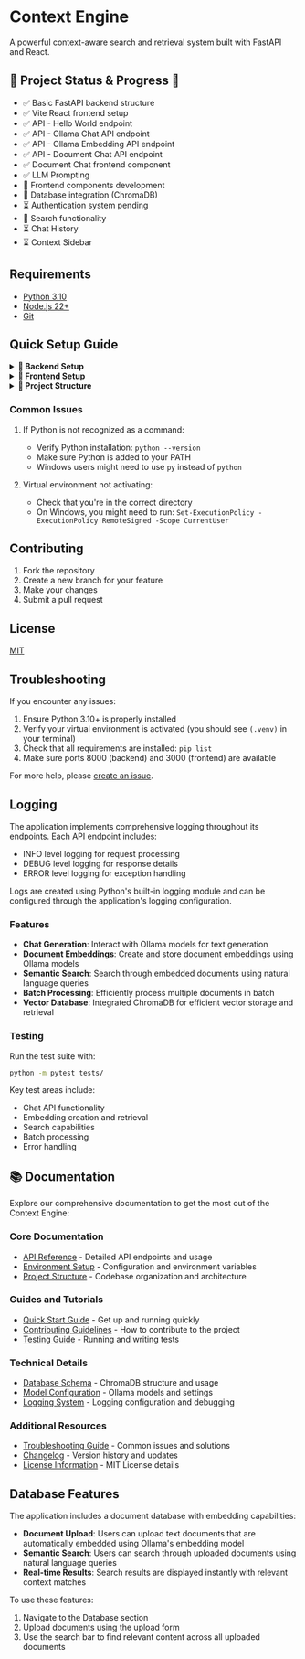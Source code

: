 # Context Engine

A powerful context-aware search and retrieval system built with FastAPI and React.


## 🚧 Project Status & Progress 🚧
- ✅ Basic FastAPI backend structure
- ✅ Vite React frontend setup
- ✅ API - Hello World endpoint
- ✅ API - Ollama Chat API endpoint
- ✅ API - Ollama Embedding API endpoint
- ✅ API - Document Chat API endpoint
- ✅ Document Chat frontend component
- ✅ LLM Prompting
- 🔄 Frontend components development
- 🔄 Database integration (ChromaDB)
- ⏳ Authentication system pending
- 🔄 Search functionality
- ⏳ Chat History
- ⏳ Context Sidebar
 

## Requirements

- [Python 3.10](https://www.python.org/downloads/release/python-3100/) 
-  [Node.js 22+](https://nodejs.org/en/download/current)
- [Git](https://git-scm.com/downloads)

## Quick Setup Guide

<details>
<summary><b>🔹 Backend Setup</b></summary>

1. Clone the repository:
```bash
git clone https://github.com/naorbonomo/context-engine
cd context-engine
```

2. Create a virtual environment:
```bash
py -3.10 -m venv .venv
```

3. Activate the virtual environment:
- Windows:
```bash
.\.venv\Scripts\activate
```
- Linux/MacOS:
```bash
source .venv/bin/activate
```

4. Install the required packages:
```bash
pip install -r requirements.txt
```

5. Create a `.env` file in the backend root directory by copying the example:
```bash
cp .env.example .env
```

For detailed environment variable configuration, see [Environment Variables Documentation](docs/ENV.md).


### Starting the Backend

Start the FastAPI backend with:
```bash
uvicorn app.main:app --host 0.0.0.0 --port 8000 --reload
```

### Available Endpoints
The API will be available at:
- API: http://localhost:8000/api/v1
  - GET /hello - Test endpoint
  - POST /chat - Chat generation endpoint
  - POST /ollama-embeddings/embed - Create document embeddings
  - POST /ollama-embeddings/search - Search through embeddings
- [Detailed API Documentation](docs/API.md)




</details>
<details>
<summary><b>🔹 Frontend Setup</b></summary>

The frontend is built with:
- React 18+ with TypeScript
- Vite for build tooling
- Mantine UI for components
- React Query for API state management
- Axios for API requests

To run the frontend:

```bash
cd frontend
npm install
npm run dev
```

The development server will start at `http://localhost:3000`

### Environment Variables

Create a `.env` file in the frontend directory:

```env
VITE_API_URL=http://localhost:8000
```
</details>
<details>
<summary><b>🔹 Project Structure</b></summary>

```
project-root/
├── README.md
├── docker-compose.yml
├── backend/
│   ├── Dockerfile
│   ├── requirements.txt
│   ├── app/
│   │   ├── main.py
│   │   ├── core/
│   │   │   ├── config.py
│   │   │   └── deps.py
│   │   ├── api/
│   │   │   ├── v1/
│   │   │   │   └── endpoints/
│   │   │   └── deps.py
│   │   ├── models/
│   │   ├── schemas/
│   │   └── services/
│   └── scripts/
│       └── start.sh
└── frontend/
    ├── Dockerfile
    ├── package.json
    ├── src/
    │   ├── components/
    │   ├── pages/
    │   ├── services/
    │   └── utils/
    └── scripts/
        └── start.sh
```
</details>

### Common Issues

1. If Python is not recognized as a command:
   - Verify Python installation: `python --version`
   - Make sure Python is added to your PATH
   - Windows users might need to use `py` instead of `python`

2. Virtual environment not activating:
   - Check that you're in the correct directory
   - On Windows, you might need to run: `Set-ExecutionPolicy -ExecutionPolicy RemoteSigned -Scope CurrentUser`

## Contributing

1. Fork the repository
2. Create a new branch for your feature
3. Make your changes
4. Submit a pull request

## License

[MIT](LICENSE)

## Troubleshooting

If you encounter any issues:

1. Ensure Python 3.10+ is properly installed
2. Verify your virtual environment is activated (you should see `(.venv)` in your terminal)
3. Check that all requirements are installed: `pip list`
4. Make sure ports 8000 (backend) and 3000 (frontend) are available

For more help, please [create an issue](https://github.com/naorbonomo/context-engine/issues).

## Logging

The application implements comprehensive logging throughout its endpoints. Each API endpoint includes:
- INFO level logging for request processing
- DEBUG level logging for response details
- ERROR level logging for exception handling

Logs are created using Python's built-in logging module and can be configured through the application's logging configuration.

### Features

- **Chat Generation**: Interact with Ollama models for text generation
- **Document Embeddings**: Create and store document embeddings using Ollama models
- **Semantic Search**: Search through embedded documents using natural language queries
- **Batch Processing**: Efficiently process multiple documents in batch
- **Vector Database**: Integrated ChromaDB for efficient vector storage and retrieval

### Testing

Run the test suite with:
```bash
python -m pytest tests/
```

Key test areas include:
- Chat API functionality
- Embedding creation and retrieval
- Search capabilities
- Batch processing
- Error handling

## 📚 Documentation

Explore our comprehensive documentation to get the most out of the Context Engine:

### Core Documentation
- [API Reference](docs/API.md) - Detailed API endpoints and usage
- [Environment Setup](docs/ENV.md) - Configuration and environment variables
- [Project Structure](docs/STRUCTURE.md) - Codebase organization and architecture

### Guides and Tutorials
- [Quick Start Guide](#quick-setup-guide) - Get up and running quickly
- [Contributing Guidelines](docs/CONTRIBUTING.md) - How to contribute to the project
- [Testing Guide](docs/TESTING.md) - Running and writing tests

### Technical Details
- [Database Schema](docs/DATABASE.md) - ChromaDB structure and usage
- [Model Configuration](docs/MODELS.md) - Ollama models and settings
- [Logging System](docs/LOGGING.md) - Logging configuration and debugging

### Additional Resources
- [Troubleshooting Guide](docs/TROUBLESHOOTING.md) - Common issues and solutions
- [Changelog](CHANGELOG.md) - Version history and updates
- [License Information](LICENSE) - MIT License details

## Database Features

The application includes a document database with embedding capabilities:

- **Document Upload**: Users can upload text documents that are automatically embedded using Ollama's embedding model
- **Semantic Search**: Users can search through uploaded documents using natural language queries
- **Real-time Results**: Search results are displayed instantly with relevant context matches

To use these features:
1. Navigate to the Database section
2. Upload documents using the upload form
3. Use the search bar to find relevant content across all uploaded documents